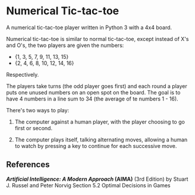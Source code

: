 # Numerical Tic-tac-toe

A numerical tic-tac-toe player written in Python 3 with a 4x4 board.

Numerical tic-tac-toe is similar to normal tic-tac-toe, except instead of X's and O's, the two players are given the numbers:

* {1, 3, 5, 7, 9, 11, 13, 15}
* {2, 4, 6, 8, 10, 12, 14, 16}

Respectively.

The players take turns (the odd player goes first) and each round a player puts one unused numbers on an open spot on the board. The goal is to have 4 numbers in a line sum to 34 (the average of te numbers 1 - 16).

There's two ways to play:

1. The computer against a human player, with the player choosing to go first or second.

2. The computer plays itself, talking alternating moves, allowing a human to watch by pressing a key to continue for each successive move.


## References

***Artificial Intelligence: A Modern Approach* (AIMA)** (3rd Edition) by Stuart J. Russel and Peter Norvig
Section 5.2 Optimal Decisions in Games

